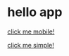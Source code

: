 # hello app

[click me mobile!](https://mobile.simple-spot.biz/?link=http://simple.app/action/sc_discovery/)



[click me simple!](simple://confirm)

